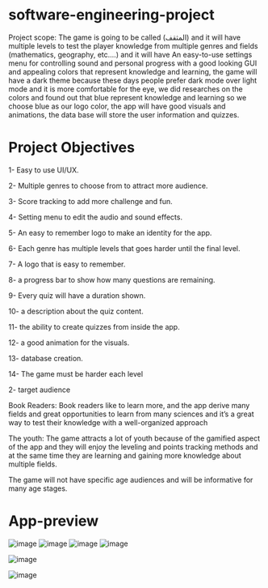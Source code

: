 # software-engineering-project
Project scope:
The game is going to be called (المثقف) and it will have multiple levels to test the player knowledge from multiple genres and fields (mathematics, geography, etc.…)  and it will have An easy-to-use settings menu for controlling sound and personal progress with a good looking GUI and appealing colors that represent knowledge and learning,  the game will have a dark theme because these days people prefer dark mode over light mode and it is more comfortable for the eye, we did researches on the colors and found out that blue represent knowledge and learning so we choose blue as our logo color, the app will have good visuals and animations, the data base will store the user information and quizzes.
 
# Project Objectives
1-    Easy to use UI/UX.

2-    Multiple genres to choose from to attract more audience.

3-    Score tracking to add more challenge and fun.

4-    Setting menu to edit the audio and sound effects.

5-    An easy to remember logo to make an identity for the app.

6-    Each genre has multiple levels that goes harder until the final level.

7-    A logo that is easy to remember.

8-    a progress bar to show how many questions are remaining.

9-    Every quiz will have a duration shown.

10-   a description about the quiz content.

11-   the ability to create quizzes from inside the app.

12-   a good animation for the visuals.

13-   database creation.

14-   The game must be harder each level
 
 
 
 
2- target audience
 
Book Readers:
Book readers like to learn more, and the app derive many fields and great opportunities to learn from many sciences and it’s a great way to test their knowledge with a well-organized approach
 
The youth:
The game attracts a lot of youth because of the gamified aspect of the app and they will enjoy the leveling and points tracking methods and at the same time they are learning and gaining more knowledge about multiple fields.
 
The game will not have specific age audiences and will be informative for many age stages.

# App-preview
![image](https://github.com/CJ-2/software-engineering-project/assets/56313495/c21f6cd3-ed09-4914-baf1-0bdedd6d9c39)
![image](https://github.com/CJ-2/software-engineering-project/assets/56313495/8b0fe47f-75fd-4037-9f04-6bab65a7dd95)
![image](https://github.com/CJ-2/software-engineering-project/assets/56313495/9ac33d17-67e5-4052-87f2-befe5290f9b2)
![image](https://github.com/CJ-2/software-engineering-project/assets/56313495/052b0233-b0c9-46e3-b953-c4d03f7d372f)

![image](https://github.com/CJ-2/software-engineering-project/assets/56313495/8a99d6fb-0ce3-46fd-8dca-ea600a0c2ee6)

![image](https://github.com/CJ-2/software-engineering-project/assets/56313495/4e7e7263-2a00-4227-8a0a-bce2f9101989)

